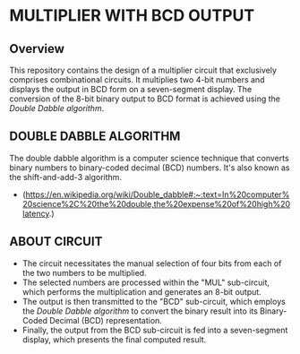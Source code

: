# MULTIPLIER WITH BCD OUTPUT
## Overview
 This repository contains the design of a multiplier circuit that exclusively comprises combinational circuits. It multiplies two 4-bit numbers and displays the output in BCD form on a seven-segment display. The conversion of the 8-bit binary output to BCD format is achieved using the *Double Dabble algorithm*.
 ## DOUBLE DABBLE ALGORITHM
 The double dabble algorithm is a computer science technique that converts binary numbers to binary-coded decimal (BCD) numbers. It's also known as the shift-and-add-3 algorithm.
 - (https://en.wikipedia.org/wiki/Double_dabble#:~:text=In%20computer%20science%2C%20the%20double,the%20expense%20of%20high%20latency.)
 ## ABOUT CIRCUIT
 - The circuit necessitates the manual selection of four bits from each of the two numbers to be multiplied.
 - The selected numbers are processed within the "MUL" sub-circuit, which performs the multiplication and generates an 8-bit output.
 - The output is then transmitted to the "BCD" sub-circuit, which employs the *Double Dabble algorithm* to convert the binary result into its Binary-Coded Decimal (BCD) representation.
 - Finally, the output from the BCD sub-circuit is fed into a seven-segment display, which presents the final computed result.
